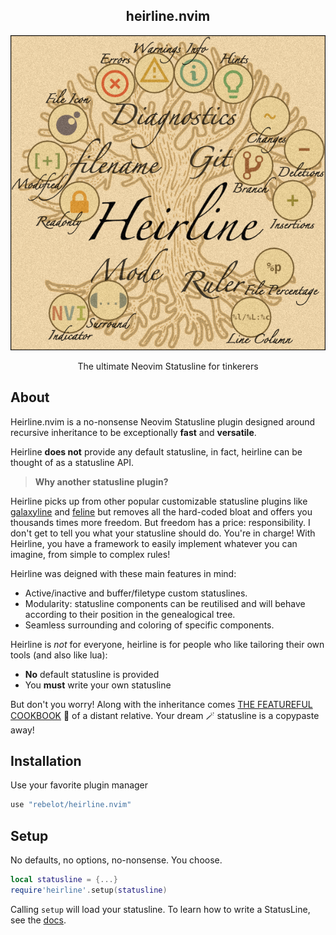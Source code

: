 <p align="center">
  <h2 align="center">heirline.nvim</h2>
</p>
<p align="center">
  <img src="heirline.png" width="600" >
</p>
<p align="center">The ultimate Neovim Statusline for tinkerers</p>

## About

Heirline.nvim is a no-nonsense Neovim Statusline plugin designed around
recursive inheritance to be exceptionally **fast** and **versatile**.

Heirline **does not** provide any default statusline, in fact, heirline can be
thought of as a statusline API.

> **Why another statusline plugin?**

Heirline picks up from other popular customizable statusline plugins like
[galaxyline](https://github.com/NTBBloodbath/galaxyline.nvim) and
[feline](https://github.com/feline-nvim/feline.nvim) but removes all the
hard-coded bloat and offers you thousands times more freedom. But freedom has a
price: responsibility. I don't get to tell you what your statusline should do.
You're in charge! With Heirline, you have a framework to easily implement
whatever you can imagine, from simple to complex rules!

Heirline was deigned with these main features in mind:

- Active/inactive and buffer/filetype custom statuslines.
- Modularity: statusline components can be reutilised and will behave according to their position in the genealogical tree.
- Seamless surrounding and coloring of specific components.

Heirline is _not_ for everyone, heirline is for people who like tailoring their own tools (and also like lua):

- **No** default statusline is provided
- You **must** write your own statusline

But don't you worry! Along with the inheritance comes [THE FEATUREFUL COOKBOOK](cookbook.md) 📖
of a distant relative. Your dream 🪄 statusline is a
copypaste away!

## Installation

Use your favorite plugin manager

```lua
use "rebelot/heirline.nvim"
```

## Setup

No defaults, no options, no-nonsense. You choose.

```lua
local statusline = {...}
require'heirline'.setup(statusline)
```

Calling `setup` will load your statusline. To learn how to write a StatusLine, see the [docs](cookbook.md).
